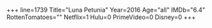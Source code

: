 +++
line=1739
Title="Luna Petunia"
Year=2016
Age="all"
IMDb="6.4"
RottenTomatoes=""
Netflix=1
Hulu=0
PrimeVideo=0
Disney=0
+++

